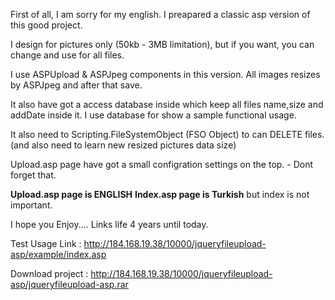 First of all, I am sorry for my english.
I preapared a classic asp version of this good project.

I design for pictures only (50kb - 3MB limitation), 
but if you want, you can change and use for all files.

I use ASPUpload & ASPJpeg components in this version.
All images resizes by ASPJpeg and after that save.

It also have got a access database inside which keep all files name,size and addDate inside it.
I use database for show a sample functional usage.

It also need to Scripting.FileSystemObject (FSO Object) to can DELETE files. (and also need to learn new resized pictures data size)

Upload.asp page have got a small configration settings on the top.  - Dont forget that.

**Upload.asp page is ENGLISH**
**Index.asp page is Turkish** but index is not important.


I hope you Enjoy.... Links life 4 years until today.

Test Usage Link : http://184.168.19.38/10000/jqueryfileupload-asp/example/index.asp


Download project : http://184.168.19.38/10000/jqueryfileupload-asp/jqueryfileupload-asp.rar
